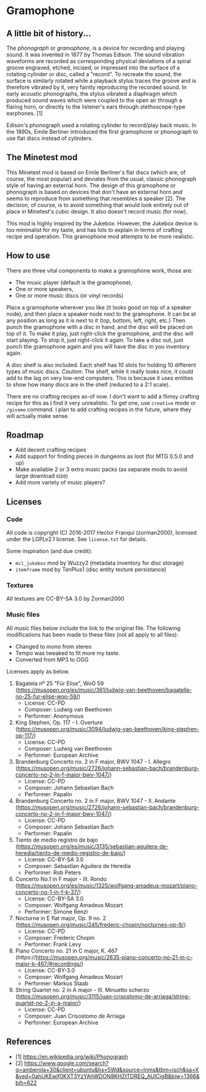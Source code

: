 Gramophone
==========

A little bit of history...
--------------------------

The _phonograph_ or _gramophone_, is a device for recording and playing sound. It was invented in 1877 by Thomas Edison. The sound vibration waveforms are recorded as corresponding physical deviations of a spiral groove engraved, etched, incised, or impressed into the surface of a rotating cylinder or disc, called a "record". To recreate the sound, the surface is similarly rotated while a playback stylus traces the groove and is therefore vibrated by it, very faintly reproducing the recorded sound. In early acoustic phonographs, the stylus vibrated a diaphragm which produced sound waves which were coupled to the open air through a flaring horn, or directly to the listener's ears through stethoscope-type earphones. [1]

Edison's phonograph used a rotating cylinder to record/play back music. In the 1890s, Emile Berliner introduced the first gramophone or phonograph to use flat discs instead of cylinders. 

The Minetest mod
----------------

This Minetest mod is based on Emile Berliner's flat discs (which are, of course, the most popular) and deviates from the usual, classic phonograph style of having an external horn. The design of this gramophone or phonograph is based on devices that don't have an external horn and seems to reproduce from something that resembles a speaker [2]. The decision, of course, is to avoid something that would look entirely out of place in Minetest's cubic design. It also doesn't record music (for now).

This mod is highly inspired by the Jukebox. However, the Jukebox device is too minimalist for my taste, and has lots to explain in terms of crafting recipe and operation. This gramophone mod attempts to be more realistic.

How to use
----------

There are three vital components to make a gramophone work, those are:
- The music player (default is the gramophone),
- One or more speakers,
- One or more music discs (or vinyl records)

Place a gramophone wherever you like (it looks good on top of a speaker node), and then place a speaker node next to the gramophone. It can be at any position as long as it is next to it (top, bottom, left, right, etc.) Then punch the gramophone with a disc in hand, and the disc will be placed on top of it. To make it play, just right-click the gramophone, and the disc will start playing. To stop it, just right-click it again. To take a disc out, just punch the gramophone again and you will have the disc in you inventory again.

A disc shelf is also included. Each shelf has 10 slots for holding 10 different types of music discs.
*Caution*: The shelf, while it really looks nice, it could add to the lag on very low-end computers. This is because it uses entities to show how many discs are in the shelf (reduced to a 2:1 scale).

There are no crafting recipes as-of now. I don't want to add a flimsy crafting recipe for this as I find it very unrealistic. To get one, use `creative` mode or `/giveme` command. I plan to add crafting recipes in the future, where they will actually make sense.

Roadmap
-------
- Add decent crafting recipes
- Add support for finding pieces in dungeons as loot (for MTG 0.5.0 and up)
- Make available 2 or 3 extra music packs (as separate mods to avoid large download size)
- Add more variety of music players?


Licenses
--------
### Code
All code is copyright (C) 2016-2017 Hector Franqui (zorman2000), licensed under the LGPLv2.1 license. See `license.txt` for details.

Some inspiration (and due credit):
- `mcl_jukebox` mod by Wuzzy2 (metadata inventory for disc storage) 
- `itemframe` mod by TenPlus1 (disc entity texture persistance) 

### Textures
All textures are CC-BY-SA 3.0 by Zorman2000

### Music files

All music files below include the link to the original file. The following modifications has been made to these files (not all apply to all files):

- Changed to mono from stereo
- Tempo was tweaked to fit more my taste.
- Converted from MP3 to OGG

Licenses apply as below.

1. Bagatela nº 25 "Für Elise", WoO 59 (https://musopen.org/es/music/361/ludwig-van-beethoven/bagatelle-no-25-fur-elise-woo-59/)
    - License: CC-PD
    - Composer: Ludwig van Beethoven
    - Performer: Anonymous
2. King Stephen, Op. 117 - I. Overture (https://musopen.org/music/3094/ludwig-van-beethoven/king-stephen-op-117/)
    - License: CC-PD
    - Composer: Ludwig van Beethoven
    - Performer: European Archive
3. Brandenburg Concerto no. 2 in F major, BWV 1047 - I. Allegro (https://musopen.org/music/2726/johann-sebastian-bach/brandenburg-concerto-no-2-in-f-major-bwv-1047/)
    - License: CC-PD
    - Composer: Johann Sebastian Bach
    - Performer: Papalin
4. Brandenburg Concerto no. 2 in F major, BWV 1047 - II. Andante (https://musopen.org/music/2726/johann-sebastian-bach/brandenburg-concerto-no-2-in-f-major-bwv-1047/)
    - License: CC-PD
    - Composer: Johann Sebastian Bach
    - Performer: Papalin
5. Tiento de medio registro de bajo (https://musopen.org/es/music/3135/sebastian-aguilera-de-heredia/tiento-de-medio-registro-de-bajo/)
    - License: CC-BY-SA 3.0
    - Composer: Sebastian Aguilera de Heredia
    - Performer: Rob Peters
6. Concerto No.1 in F major - III. Rondo (https://musopen.org/es/music/1325/wolfgang-amadeus-mozart/piano-concerto-no-1-in-f-k-37/)
    - License: CC-BY-SA 3.0
    - Composer: Wolfgang Amadeus Mozart
    - Performer: Simone Renzi
7. Nocturne in E flat major, Op. 9 no. 2 (https://musopen.org/music/245/frederic-chopin/nocturnes-op-9/)
    - License: CC-PD
    - Composer: Frederic Chopin
    - Performer: Frank Levy
8. Piano Concerto no. 21 in C major, K. 467 (https://https://musopen.org/music/2635-piano-concerto-no-21-in-c-major-k-467/#recordings/)
    - License: CC-BY-3.0
    - Composer: Wolfgang Amadeus Mozart
    - Performer: Markus Staab
9. String Quartet no. 2 in A major - III. Minuetto scherzo (https://musopen.org/music/3115/juan-crisostomo-de-arriaga/string-quartet-no-2-in-a-major/)
    - License: CC-PD
    - Composer: Juan Crisostomo de Arriaga
    - Performer: European Archive

References
----------
  - [1] https://en.wikipedia.org/wiki/Phonograph
  - [2] https://www.google.com/search?q=amberola+30&client=ubuntu&hs=5Wd&source=lnms&tbm=isch&sa=X&ved=0ahUKEwjf0KXT3YzYAhWDON8KHZtTDREQ_AUICigB&biw=1366&bih=622

